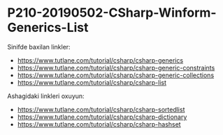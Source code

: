 # P210-20190502-CSharp-Winform-Generics-List

Sinifde baxilan linkler:
- https://www.tutlane.com/tutorial/csharp/csharp-generics
- https://www.tutlane.com/tutorial/csharp/csharp-generic-constraints
- https://www.tutlane.com/tutorial/csharp/csharp-generic-collections
- https://www.tutlane.com/tutorial/csharp/csharp-list

Ashagidaki linkleri oxuyun: 
- https://www.tutlane.com/tutorial/csharp/csharp-sortedlist
- https://www.tutlane.com/tutorial/csharp/csharp-dictionary
- https://www.tutlane.com/tutorial/csharp/csharp-hashset
